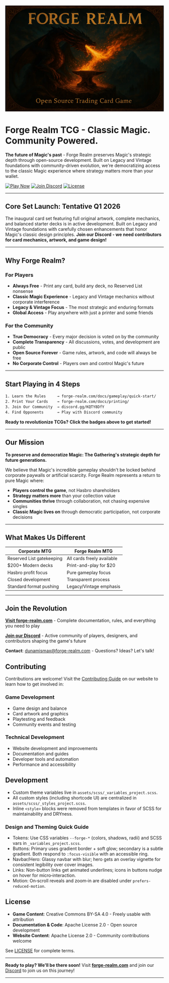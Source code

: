 <p align="center">
  <img src="static/images/forge-realm-main-wide.webp" alt="Forge Realm - Open Source Trading Card Game" width="600" />
</p>

# Forge Realm TCG - Classic Magic. Community Powered.

**The future of Magic's past** - Forge Realm preserves Magic's strategic depth through open-source development. Built on Legacy and Vintage foundations with community-driven evolution, we're democratizing access to the classic Magic experience where strategy matters more than your wallet.

[![Play Now](https://img.shields.io/badge/Play_Now-forge--realm.com-50fa7b?style=for-the-badge&labelColor=0b0b0b)](https://forge-realm.com)
[![Join Discord](https://img.shields.io/badge/Join_Discord-Community-8839ef?style=for-the-badge&labelColor=0b0b0b)](https://discord.gg/KQTY8DfY)
[![License](https://img.shields.io/badge/License-CC_BY--SA_4.0-a6e3a1?style=for-the-badge&labelColor=0b0b0b)](LICENSE)

---

## **Core Set Launch: Tentative Q1 2026**

The inaugural card set featuring full original artwork, complete mechanics, and balanced starter decks is in active development. Built on Legacy and Vintage foundations with carefully chosen enhancements that honor Magic's classic design principles. **Join our Discord - we need contributors for card mechanics, artwork, and game design!**

---

## **Why Forge Realm?**

### **For Players**

- **Always Free** - Print any card, build any deck, no Reserved List nonsense
- **Classic Magic Experience** - Legacy and Vintage mechanics without corporate interference
- **Legacy & Vintage Focus** - The most strategic and enduring formats
- **Global Access** - Play anywhere with just a printer and some friends

### **For the Community**

- **True Democracy** - Every major decision is voted on by the community
- **Complete Transparency** - All discussions, votes, and development are public
- **Open Source Forever** - Game rules, artwork, and code will always be free
- **No Corporate Control** - Players own and control Magic's future

---

## **Start Playing in 4 Steps**

```sh
1. Learn the Rules     → forge-realm.com/docs/gameplay/quick-start/
2. Print Your Cards    → forge-realm.com/docs/printing/
3. Join Our Community  → discord.gg/KQTY8DfY
4. Find Opponents      → Play with Discord community
```

**Ready to revolutionize TCGs?** **Click the badges above to get started!**

---

## **Our Mission**

**To preserve and democratize Magic: The Gathering's strategic depth for future
generations.**

We believe that Magic's incredible gameplay shouldn't be locked behind corporate
paywalls or artificial scarcity. Forge Realm represents a return to pure Magic
where:

- **Players control the game**, not Hasbro shareholders
- **Strategy matters more** than your collection value
- **Communities thrive** through collaboration, not chasing expensive singles
- **Classic Magic lives on** through democratic participation, not corporate
  decisions

---

## **What Makes Us Different**

| Corporate MTG             | Forge Realm MTG            |
| ------------------------- | -------------------------- |
| Reserved List gatekeeping | All cards freely available |
| $200+ Modern decks        | Print-and-play for $20     |
| Hasbro profit focus       | Pure gameplay focus        |
| Closed development        | Transparent process        |
| Standard format pushing   | Legacy/Vintage emphasis    |

---

## **Join the Revolution**

**[Visit forge-realm.com](https://forge-realm.com)** - Complete documentation,
rules, and everything you need to play

**[Join our Discord](https://discord.gg/KQTY8DfY)** - Active community of
players, designers, and contributors shaping the game's future

**Contact**: [dunamismax@forge-realm.com](mailto:dunamismax@forge-realm.com) -
Questions? Ideas? Let's talk!

## Contributing

Contributions are welcome! Visit the
[Contributing Guide](https://forge-realm.com/docs/contributing/) on our website
to learn how to get involved in:

### Game Development

- Game design and balance
- Card artwork and graphics
- Playtesting and feedback
- Community events and testing

### Technical Development

- Website development and improvements
- Documentation and guides
- Developer tools and automation
- Performance and accessibility

## Development

- Custom theme variables live in `assets/scss/_variables_project.scss`.
- All custom styles (including shortcode UI) are centralized in
  `assets/scss/_styles_project.scss`.
- Inline `<style>` blocks were removed from templates in favor of SCSS for
  maintainability and DRYness.

### Design and Theming Quick Guide

- Tokens: Use CSS variables `--forge-*` (colors, shadows, radii) and SCSS vars
  in `_variables_project.scss`.
- Buttons: Primary uses gradient border + soft glow; secondary is a subtle
  gradient. Both respond to `:focus-visible` with an accessible ring.
- Navbar/Hero: Glassy navbar with blur; hero gets an overlay vignette for
  consistent legibility over cover images.
- Links: Non-button links get animated underlines; icons in buttons nudge on
  hover for micro‑interaction.
- Motion: On‑scroll reveals and zoom‑in are disabled under
  `prefers-reduced-motion`.

## License

- **Game Content**: Creative Commons BY-SA 4.0 - Freely usable with attribution
- **Documentation & Code**: Apache License 2.0 - Open source development
- **Website Content**: Apache License 2.0 - Community contributions welcome

See [LICENSE](LICENSE) for complete terms.

---

**Ready to play? We'll be there soon!** Visit
**[forge-realm.com](https://forge-realm.com)** and join our
[Discord](https://discord.gg/KQTY8DfY) to join us on this journey!

---

<!-- Deployment handled by Cloudflare Pages build (hugo). No GitHub Actions. -->
